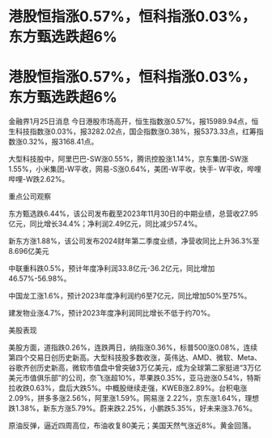 # 港股恒指涨0.57%，恒科指涨0.03%，东方甄选跌超6%

# 港股恒指涨0.57%，恒科指涨0.03%，东方甄选跌超6%

金融界1月25日消息
今日港股市场高开，恒生指数涨0.57%，报15989.94点，恒生科技指数涨0.03%，报3282.02点，国企指数涨0.38%，报5373.33点，红筹指数涨0.32%，报3168.41点。

大型科技股中，阿里巴巴-SW涨0.55%，腾讯控股涨1.14%，京东集团-SW涨1.55%，小米集团-W平收，网易-S涨0.64%，美团-W平收，快手-
W平收，哔哩哔哩-W跌2.62%。

重点公司观察

东方甄选跌6.44%，该公司发布截至2023年11月30日的中期业绩，总营收27.95亿元，同比增长34.4%；净利润2.49亿元，同比减少57.4%。

新东方涨1.88%，该公司发布2024财年第二季度业绩，净营收同比上升36.3%至8.696亿美元

中联重科跌0.5%，预计年度净利润33.8亿元-36.2亿元，同比增加46.57%-56.98%。

中国龙工涨1.6%，预计2023年度净利润约6至7亿元，同比增加50%至75%。

建发物业涨4.7%，预计2023年度净利润同比增长不低于约70%。

美股表现

美股方面，道指跌0.26%，连跌两日，纳指涨0.36%，标普500涨0.08%，连续第四个交易日创历史新高。大型科技股多数收涨，英伟达、AMD、微软、Meta、谷歌齐创历史新高，微软市值盘中曾突破3万亿美元，成为全球第二家挺进“3万亿美元市值俱乐部”的公司，奈飞涨超10%，苹果跌0.35%，亚马逊涨0.54%，特斯拉收跌0.63%，盘后大跌5%。中概股继续走强，KWEB涨2.89%。台积电涨2.09%，拼多多涨2.56%，阿里涨1.59%。网易涨
2.22%，京东涨1.64%，理想跌1.38%，新东方涨5.79%。蔚来跌2.25%，小鹏跌5.35%，好未来涨3.76%。

原油反弹，逼近四周高位，布油收复80美元；美国天然气涨近8%。黄金回落。


